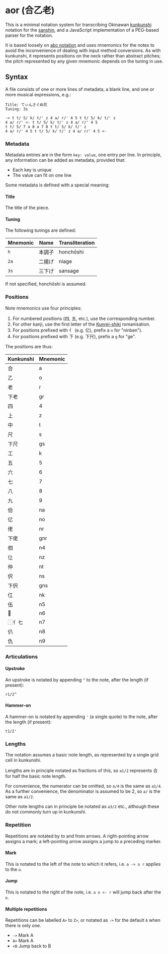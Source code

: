 # aor (合乙老)

This is a minimal notation system for transcribing Okinawan
[kunkunshi](https://en.wikipedia.org/wiki/Kunkunshi) notation for the
[sanshin](https://en.wikipedia.org/wiki/Sanshin), and a JavaScript
implementation of a PEG-based parser for the notation.

It is based loosely on [abc notation](http://abcnotation.com/) and uses
mnemonics for the notes to avoid the inconvenience of dealing with input
method conversions. As with kunkunshi, it represents positions on the
neck rather than abstract pitches; the pitch represented by any given
mnemonic depends on the tuning in use.

## Syntax

A file consists of one or more lines of metadata, a blank line, and one or more
musical expressions, e.g.:

    Title: てぃんさぐぬ花
    Tuning: 3s

    -> t t/ 5/ k/ t/' z 4 a/ r/' 4 5 t t/ 5/ k/ t/' z
    4 a/ r/' <- t t/ 5/ k/ t/' z 4 a/ r/' 4 5
    t t/ 5/ 7 a 8 a 7 8 t t/ 5/ k/ t/' z
    4 a/ r/' 4 5 t t/ 5/ k/ t/' z 4 a/ r/' 4 5 <-

### Metadata

Metadata entries are in the form `key: value`, one entry per line.
In principle, any information can be added as metadata, provided that:

- Each key is unique
- The value can fit on one line

Some metadata is defined with a special meaning:

#### Title

The title of the piece.

#### Tuning

The following tunings are defined:

| Mnemonic | Name   | Transliteration |
|----------|--------|-----------------|
| `h`      | 本調子 | honchōshi       |
| `2a`     | 二揚げ | niage           |
| `3s`     | 三下げ | sansage         |

If not specified, honchōshi is assumed.

### Positions

Note mnemonics use four principles:

1. For numbered positions (四, 五, etc.), use the corresponding number.
2. For other kanji, use the first letter of the
   [Kunrei-shiki](https://en.wikipedia.org/wiki/Kunrei-shiki_romanization\))
   romanisation.
3. For positions prefixed with 亻 (e.g. 亿), prefix a `n` for "ninben").
4. For positions prefixed with 下 (e.g. 下尺), prefix a `g` for "ge".

The positions are thus:

| Kunkunshi | Mnemonic |
|-----------|----------|
| 合        | a        |
| 乙        | o        |
| 老        | r        |
| 下老      | gr       |
| 四        | 4        |
| 上        | z        |
| 中        | t        |
| 尺        | s        |
| 下尺      | gs       |
| 工        | k        |
| 五        | 5        |
| 六        | 6        |
| 七        | 7        |
| 八        | 8        |
| 九        | 9        |
| 佮        | na       |
| 亿        | no       |
| 佬        | nr       |
| 下佬      | gnr      |
| 伵        | n4       |
| 仩        | nz       |
| 仲        | nt       |
| 伬        | ns       |
| 下伬      | gns      |
| 仜        | nk       |
| 伍        | n5       |
| 𠆾        | n6       |
| ⿰亻七    | n7       |
| 仈        | n8       |
| 仇        | n9       |

### Articulations

#### Upstroke

An upstroke is notated by appending `^` to the note, after the length (if
present):

    r1/2^

#### Hammer-on

A hammer-on is notated by appending `'` (a single quote) to the note, after
the length (if present):

    t1/2'

### Lengths

The notation assumes a basic note length, as represented by a single grid cell
in kunkunshi.

Lengths are in principle notated as fractions of this, so `a1/2` represents
合 for half the basic note length.

For convenience, the numerator can be omitted, so `a/4` is the same as `a1/4`.
As a further convenience, the denominator is assumed to be 2, so `a/` is the
same as `a1/2`.

Other note lengths can in principle be notated as `a3/2` etc., although these
do not commonly turn up in kunkunshi.

### Repetition

Repetitions are notated by to and from arrows. A right-pointing arrow assigns
a mark; a left-pointing arrow assigns a jump to a preceding marker.

#### Mark

This is notated to the left of the note to which it refers, i.e. `a -> o r`
applies to the `o`.

#### Jump

This is notated to the right of the note, i.e. `a o <- r` will jump back after
the `o`.

#### Multiple repetitions

Repetitions can be labelled `A>` to `Z>`, or notated as `->` for the default
`A` when there is only one.

- `->` Mark A
- `A>` Mark A
- `<B` Jump back to B
